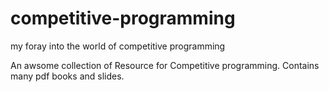 # competitive-programming
my foray into the world of competitive programming

An awsome collection of Resource for Competitive programming. Contains many pdf books and slides.
